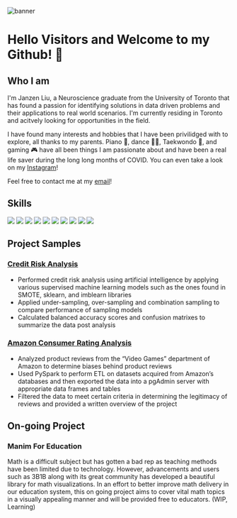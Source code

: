 
![banner](https://user-images.githubusercontent.com/100324759/160724836-27e36609-8d51-44ed-80d5-b97435cf2c2e.png)

#  Hello Visitors and Welcome to my Github! 👋

## Who I am 

I'm Janzen Liu, a Neuroscience graduate from the University of Toronto that has found a passion for identifying solutions in data driven problems and their applications to real world scenarios. I'm currently residing in Toronto and acitvely looking for opportunities in the field.

I have found many interests and hobbies that I have been privilidged with to explore, all thanks to my parents. Piano 🎹, dance 🕺🏽, Taekwondo 🥋, and gaming 🎮 have all been things I am passionate about and have been a real life saver during the long long months of COVID. You can even take a look on my [Instagram](https://www.instagram.com/janzenliu/)!

Feel free to contact me at my [email](Liujanzen@gmail.com)!

## Skills
<img src="https://img.shields.io/badge/Python-FFD43B?style=for-the-badge&logo=python&logoColor=blue" /> <img src="https://img.shields.io/badge/Pandas-2C2D72?style=for-the-badge&logo=pandas&logoColor=white" /> <img src="https://img.shields.io/badge/Microsoft_Excel-217346?style=for-the-badge&logo=microsoft-excel&logoColor=white" /> <img src='https://img.shields.io/badge/Jupyter-F37626.svg?&style=for-the-badge&logo=Jupyter&logoColor=white' /> <img src="https://img.shields.io/badge/MySQL-005C84?style=for-the-badge&logo=mysql&logoColor=white" /> <img src='https://img.shields.io/badge/MongoDB-4EA94B?style=for-the-badge&logo=mongodb&logoColor=white' /> <img src="https://img.shields.io/badge/PostgreSQL-316192?style=for-the-badge&logo=postgresql&logoColor=white" /> <img src='https://img.shields.io/badge/TensorFlow-FF6F00?style=for-the-badge&logo=tensorflow&logoColor=white' /> <img src='https://img.shields.io/badge/Tableau-E97627?style=for-the-badge&logo=Tableau&logoColor=white' /> <img src="https://img.shields.io/badge/scikit_learn-F7931E?style=for-the-badge&logo=scikit-learn&logoColor=white" />

## Project Samples

### [Credit Risk Analysis](https://github.com/YourOriginal/AI-Credit-Risk)
- Performed credit risk analysis using artificial intelligence by applying various supervised
machine learning models such as the ones found in SMOTE, sklearn, and imblearn
libraries
- Applied under-sampling, over-sampling and combination sampling to compare
performance of sampling models
- Calculated balanced accuracy scores and confusion matrixes to summarize the data post
analysis

### [Amazon Consumer Rating Analysis](https://github.com/YourOriginal/Amazon_Vine_Analysis)
- Analyzed product reviews from the “Video Games” department of Amazon to determine
biases behind product reviews
- Used PySpark to perform ETL on datasets acquired from Amazon’s databases and then
exported the data into a pgAdmin server with appropriate data frames and tables
- Filtered the data to meet certain criteria in determining the legitimacy of reviews and
provided a written overview of the project

## On-going Project

### Manim For Education

Math is a difficult subject but has gotten a bad rep as teaching methods have been limited due to technology. However, advancements and users such as 3B1B along with its great community has developed a beautiful library for math visualizations. In an effort to better improve math delivery in our education system, this on going project aims to cover vital math topics in a visually appealing manner and will be provided free to educators. (WIP, Learning)


